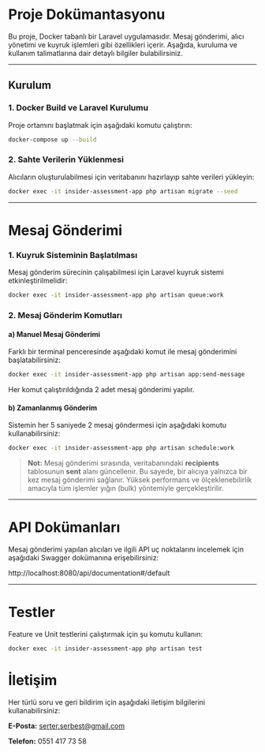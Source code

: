 # **Proje Dokümantasyonu**

Bu proje, Docker tabanlı bir Laravel uygulamasıdır. Mesaj gönderimi, alıcı yönetimi ve kuyruk işlemleri gibi
özellikleri içerir. Aşağıda, kuruluma ve kullanım talimatlarına dair detaylı bilgiler bulabilirsiniz.

---

## **Kurulum**

### 1. **Docker Build ve Laravel Kurulumu**
Proje ortamını başlatmak için aşağıdaki komutu çalıştırın:

```bash
docker-compose up --build
```

### 2. **Sahte Verilerin Yüklenmesi**
Alıcıların oluşturulabilmesi için veritabanını hazırlayıp sahte verileri yükleyin:

```bash
docker exec -it insider-assessment-app php artisan migrate --seed
```

---

# **Mesaj Gönderimi**

### 1. **Kuyruk Sisteminin Başlatılması**
Mesaj gönderim sürecinin çalışabilmesi için Laravel kuyruk sistemi etkinleştirilmelidir:

```bash
docker exec -it insider-assessment-app php artisan queue:work
```

### 2. **Mesaj Gönderim Komutları**

#### a) Manuel Mesaj Gönderimi
Farklı bir terminal penceresinde aşağıdaki komut ile mesaj gönderimini başlatabilirsiniz:

```bash
docker exec -it insider-assessment-app php artisan app:send-message
```
Her komut çalıştırıldığında 2 adet mesaj gönderimi yapılır.

#### b) Zamanlanmış Gönderim
Sistemin her 5 saniyede 2 mesaj göndermesi için aşağıdaki komutu kullanabilirsiniz:
```bash
docker exec -it insider-assessment-app php artisan schedule:work
```
> **Not:** Mesaj gönderimi sırasında, veritabanındaki **recipients** tablosunun **sent** alanı güncellenir.
> Bu sayede, bir alıcıya yalnızca bir kez mesaj gönderimi sağlanır. Yüksek performans ve ölçeklenebilirlik amacıyla
> tüm işlemler yığın (bulk) yöntemiyle gerçekleştirilir.

---

# **API Dokümanları**

Mesaj gönderimi yapılan alıcıları ve ilgili API uç noktalarını incelemek için aşağıdaki
Swagger dokümanına erişebilirsiniz:

http://localhost:8080/api/documentation#/default

---

# **Testler**

Feature ve Unit testlerini çalıştırmak için şu komutu kullanın:

```bash
docker exec -it insider-assessment-app php artisan test
```

# **İletişim**
Her türlü soru ve geri bildirim için aşağıdaki iletişim bilgilerini kullanabilirsiniz:

**E-Posta:** serter.serbest@gmail.com

**Telefon:** 0551 417 73 58

